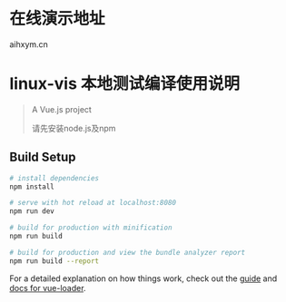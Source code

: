 # 在线演示地址
aihxym.cn
# linux-vis 本地测试编译使用说明

> A Vue.js project
>
> 请先安装node.js及npm

## Build Setup

``` bash
# install dependencies
npm install

# serve with hot reload at localhost:8080
npm run dev

# build for production with minification
npm run build

# build for production and view the bundle analyzer report
npm run build --report
```

For a detailed explanation on how things work, check out the [guide](http://vuejs-templates.github.io/webpack/) and [docs for vue-loader](http://vuejs.github.io/vue-loader).
